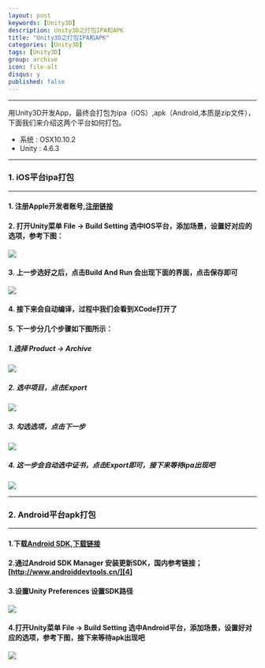```yaml
---
layout: post
keywords: [Unity3D]
description: Unity3D之打包IPA和APK
title: "Unity3D之打包IPA和APK"
categories: [Unity3D]
tags: [Unity3D]
group: archive
icon: file-alt
disqus: y
published: false
---
```


---
用Unity3D开发App，最终会打包为ipa（iOS）,apk（Android,本质是zip文件），下面我们来介绍这两个平台如何打包。

- 系统 : OSX10.10.2
- Unity : 4.6.3

---

### 1. iOS平台ipa打包

---

#### 1. 注册Apple开发者账号,[注册链接][1]

#### 2. 打开Unity菜单 File -> Build Setting 选中IOS平台，添加场景，设置好对应的选项，参考下图： 
 ![](/images/post/unity3d_distribution_02.png)

#### 3. 上一步选好之后，点击Build And Run 会出现下面的界面，点击保存即可
 ![](/images/post/unity3d_distribution_03.png)

#### 4. 接下来会自动编译，过程中我们会看到XCode打开了

#### 5. 下一步分几个步骤如下图所示：

##### 1.选择 Product -> Archive
![](/images/post/unity3d_distribution_04.png)

##### 2. 选中项目，点击Export
![](/images/post/unity3d_distribution_05.png)

##### 3. 勾选选项，点击下一步
![](/images/post/unity3d_distribution_06.png)

##### 4. 这一步会自动选中证书，点击Export即可，接下来等待ipa出现吧
![](/images/post/unity3d_distribution_07.png)

---

### 2. Android平台apk打包

---

#### 1.下载[Android SDK][2],[下载链接][3]

#### 2.通过Android SDK Manager 安装更新SDK，国内参考链接；[http://www.androiddevtools.cn/][4]

#### 3.设置Unity Preferences 设置SDK路径
![](/images/post/unity3d_distribution_01.png)

#### 4.打开Unity菜单 File -> Build Setting 选中Android平台，添加场景，设置好对应的选项，参考下图，接下来等待apk出现吧 
![](/images/post/unity3d_distribution_08.png)

[1]:https://developer.apple.com/enroll/selectEnrollmentType.php?t=cm
[2]:http://developer.android.com/sdk/index.html
[3]:http://dl.google.com/android/android-sdk_r24.1.2-macosx.zip
[4]:http://www.androiddevtools.cn/
